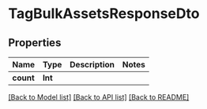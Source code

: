 # TagBulkAssetsResponseDto

## Properties
Name | Type | Description | Notes
------------ | ------------- | ------------- | -------------
**count** | **Int** |  | 

[[Back to Model list]](../README.md#documentation-for-models) [[Back to API list]](../README.md#documentation-for-api-endpoints) [[Back to README]](../README.md)


